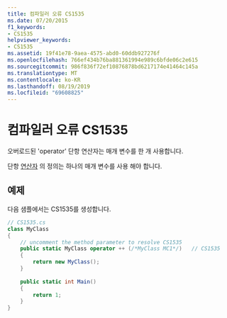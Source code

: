 ```yaml
---
title: 컴파일러 오류 CS1535
ms.date: 07/20/2015
f1_keywords:
- CS1535
helpviewer_keywords:
- CS1535
ms.assetid: 19f41e78-9aea-4575-abd0-60ddb927276f
ms.openlocfilehash: 766ef434b76ba881361994e989c6bfde06c2e615
ms.sourcegitcommit: 986f836f72ef10876878bd6217174e41464c145a
ms.translationtype: MT
ms.contentlocale: ko-KR
ms.lasthandoff: 08/19/2019
ms.locfileid: "69608825"
---
```

# <a name="compiler-error-cs1535"></a>컴파일러 오류 CS1535
오버로드된 'operator' 단항 연산자는 매개 변수를 한 개 사용합니다.  
  
 단항 [연산자](../language-reference/operators/operator-overloading.md) 의 정의는 하나의 매개 변수를 사용 해야 합니다.  
  
## <a name="example"></a>예제  
 다음 샘플에서는 CS1535를 생성합니다.  
  
```csharp  
// CS1535.cs  
class MyClass  
{  
    // uncomment the method parameter to resolve CS1535  
    public static MyClass operator ++ (/*MyClass MC1*/)   // CS1535  
    {  
        return new MyClass();  
    }  
  
    public static int Main()  
    {  
        return 1;  
    }  
}  
```
